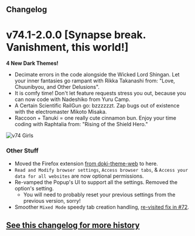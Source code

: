 ## Changelog

# v74.1-2.0.0 [Synapse break. Vanishment, this world!]

**4 New Dark Themes!**

- Decimate errors in the code alongside the Wicked Lord Shingan. Let your inner fantasies go rampant with Rikka Takanashi from: "Love, Chuunibyou, and Other Delusions".
- It is comfy time! Don't let feature requests stress you out, because you can now code with Nadeshiko from Yuru Camp.
- A Certain Scientific RailGun go: bzzzzzzt. Zap bugs out of existence with the electromaster Mikoto Misaka.
- Raccoon + Tanuki = one really cute cinnamon bun. Enjoy your time coding with Raphtalia from: "Rising of the Shield Hero."

![v74 Girls](https://doki.assets.unthrottled.io/misc/v74_girls.png)

### Other Stuff

- Moved the Firefox extension [from doki-theme-web](https://github.com/doki-theme/doki-theme-web) to here.
- `Read and Modify browser settings`, `Access browser tabs`, & `Access your data for all websites` are now optional permissions.
- Re-vamped the Popup's UI to support all the settings. Removed the option's setting.
  - You will need to probably reset your previous settings from the previous version, sorry!
- Smoother `Mixed Mode` speedy tab creation handling, [re-visited fix in #72](https://github.com/doki-theme/doki-theme-web/pull/72).


## [See this changelog for more history](https://github.com/doki-theme/doki-theme-web/blob/master/CHANGELOG.md#1810-opt-in-firefox-features)
